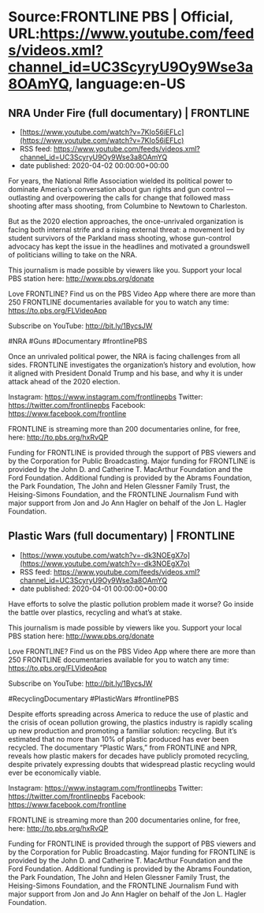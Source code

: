# Source:FRONTLINE PBS | Official, URL:https://www.youtube.com/feeds/videos.xml?channel_id=UC3ScyryU9Oy9Wse3a8OAmYQ, language:en-US

## NRA Under Fire (full documentary) | FRONTLINE
 - [https://www.youtube.com/watch?v=7KIo56iEFLc](https://www.youtube.com/watch?v=7KIo56iEFLc)
 - RSS feed: https://www.youtube.com/feeds/videos.xml?channel_id=UC3ScyryU9Oy9Wse3a8OAmYQ
 - date published: 2020-04-02 00:00:00+00:00

For years, the National Rifle Association wielded its political power to dominate America’s conversation about gun rights and gun control — outlasting and overpowering the calls for change that followed mass shooting after mass shooting, from Columbine to Newtown to Charleston.

But as the 2020 election approaches, the once-unrivaled organization is facing both internal strife and a rising external threat: a movement led by student survivors of the Parkland mass shooting, whose gun-control advocacy has kept the issue in the headlines and motivated a groundswell of politicians willing to take on the NRA.

This journalism is made possible by viewers like you. Support your local PBS station here: http://www.pbs.org/donate

Love FRONTLINE? Find us on the PBS Video App where there are more than 250 FRONTLINE documentaries available for you to watch any time: https://to.pbs.org/FLVideoApp
 
Subscribe on YouTube: http://bit.ly/1BycsJW

#NRA #Guns #Documentary #frontlinePBS

Once an unrivaled political power, the NRA is facing challenges from all sides. FRONTLINE investigates the organization’s history and evolution, how it aligned with President Donald Trump and his base, and why it is under attack ahead of the 2020 election.

Instagram: https://www.instagram.com/frontlinepbs
Twitter: https://twitter.com/frontlinepbs
Facebook: https://www.facebook.com/frontline

FRONTLINE is streaming more than 200 documentaries online, for free, here: http://to.pbs.org/hxRvQP 

Funding for FRONTLINE is provided through the support of PBS viewers and by the Corporation for Public Broadcasting. Major funding for FRONTLINE is provided by the John D. and Catherine T. MacArthur Foundation and the Ford Foundation. Additional funding is provided by the Abrams Foundation, the Park Foundation, The John and Helen Glessner Family Trust, the Heising-Simons Foundation, and the FRONTLINE Journalism Fund with major support from Jon and Jo Ann Hagler on behalf of the Jon L. Hagler Foundation.

## Plastic Wars (full documentary) | FRONTLINE
 - [https://www.youtube.com/watch?v=-dk3NOEgX7o](https://www.youtube.com/watch?v=-dk3NOEgX7o)
 - RSS feed: https://www.youtube.com/feeds/videos.xml?channel_id=UC3ScyryU9Oy9Wse3a8OAmYQ
 - date published: 2020-04-01 00:00:00+00:00

Have efforts to solve the plastic pollution problem made it worse? Go inside the battle over plastics, recycling and what’s at stake.

This journalism is made possible by viewers like you. Support your local PBS station here: http://www.pbs.org/donate

Love FRONTLINE? Find us on the PBS Video App where there are more than 250 FRONTLINE documentaries available for you to watch any time: https://to.pbs.org/FLVideoApp
 
Subscribe on YouTube: http://bit.ly/1BycsJW

#RecyclingDocumentary #PlasticWars #frontlinePBS

Despite efforts spreading across America to reduce the use of plastic and the crisis of ocean pollution growing, the plastics industry is rapidly scaling up new production and promoting a familiar solution: recycling. But it’s estimated that no more than 10% of plastic produced has ever been recycled. The documentary “Plastic Wars,” from FRONTLINE and NPR, reveals how plastic makers for decades have publicly promoted recycling, despite privately expressing doubts that widespread plastic recycling would ever be economically viable.

Instagram: https://www.instagram.com/frontlinepbs
Twitter: https://twitter.com/frontlinepbs
Facebook: https://www.facebook.com/frontline

FRONTLINE is streaming more than 200 documentaries online, for free, here: http://to.pbs.org/hxRvQP 

Funding for FRONTLINE is provided through the support of PBS viewers and by the Corporation for Public Broadcasting. Major funding for FRONTLINE is provided by the John D. and Catherine T. MacArthur Foundation and the Ford Foundation. Additional funding is provided by the Abrams Foundation, the Park Foundation, The John and Helen Glessner Family Trust, the Heising-Simons Foundation, and the FRONTLINE Journalism Fund with major support from Jon and Jo Ann Hagler on behalf of the Jon L. Hagler Foundation.

